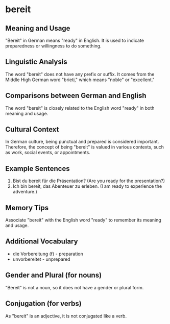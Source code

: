 # bereit
## Meaning and Usage
"Bereit" in German means "ready" in English. It is used to indicate preparedness or willingness to do something.

## Linguistic Analysis
The word "bereit" does not have any prefix or suffix. It comes from the Middle High German word "brieti," which means "noble" or "excellent."

## Comparisons between German and English
The word "bereit" is closely related to the English word "ready" in both meaning and usage.

## Cultural Context
In German culture, being punctual and prepared is considered important. Therefore, the concept of being "bereit" is valued in various contexts, such as work, social events, or appointments.

## Example Sentences
1. Bist du bereit für die Präsentation? (Are you ready for the presentation?)
2. Ich bin bereit, das Abenteuer zu erleben. (I am ready to experience the adventure.)

## Memory Tips
Associate "bereit" with the English word "ready" to remember its meaning and usage.

## Additional Vocabulary
- die Vorbereitung (f) - preparation
- unvorbereitet - unprepared

## Gender and Plural (for nouns)
"Bereit" is not a noun, so it does not have a gender or plural form.

## Conjugation (for verbs)
As "bereit" is an adjective, it is not conjugated like a verb.